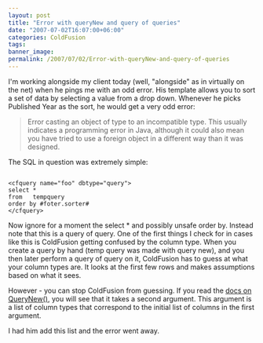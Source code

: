 ```yaml
---
layout: post
title: "Error with queryNew and query of queries"
date: "2007-07-02T16:07:00+06:00"
categories: ColdFusion 
tags: 
banner_image: 
permalink: /2007/07/02/Error-with-queryNew-and-query-of-queries
---
```


I'm working alongside my client today (well, "alongside" as in virtually on the net) when he pings me with an odd error. His template allows you to sort a set of data by selecting a value from a drop down. Whenever he picks Published Year as the sort, he would get a very odd error:

<blockquote>
Error casting an object of type to an incompatible type. This usually indicates a programming error in Java, although it could also mean you have tried to use a foreign object in a different way than it was designed.
</blockquote>

The SQL in question was extremely simple:

<code>
&lt;cfquery name="foo" dbtype="query"&gt;
select * 
from   tempquery
order by #foter.sorter#
&lt;/cfquery&gt;
</code>

Now ignore for a moment the select * and possibly unsafe order by. Instead note that this is a query of query. One of the first things I check for in cases like this is ColdFusion getting confused by the column type. When you create a query by hand (temp query was made with query new), and you then later perform a query of query on it, ColdFusion has to guess at what your column types are. It looks at the first few rows and makes assumptions based on what it sees. 

However - you can stop ColdFusion from guessing. If you read the <a href="http://www.cfquickdocs.com/?getDoc=QueryNew">docs on QueryNew()</a>, you will see that it takes a second argument. This argument is a list of column types that correspond to the initial list of columns in the first argument.

I had him add this list and the error went away.